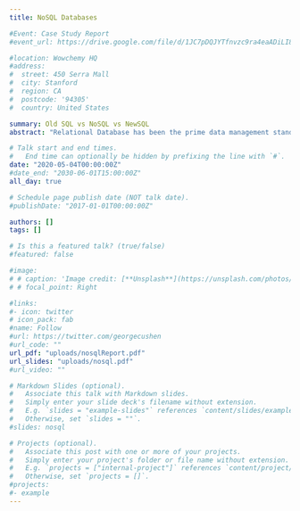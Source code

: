```yaml
---
title: NoSQL Databases

#Event: Case Study Report
#event_url: https://drive.google.com/file/d/1JC7pDQJYTfnvzc9ra4eaADiLI8bFRE1j/view?usp=sharing

#location: Wowchemy HQ
#address:
#  street: 450 Serra Mall
#  city: Stanford
#  region: CA
#  postcode: '94305'
#  country: United States

summary: Old SQL vs NoSQL vs NewSQL
abstract: "Relational Database has been the prime data management standard all around the world for several years. It has been the legacy vendor with mediocre performance in the new world. The need for faster, more scalable and flexible data management system raised in the recent years, that led to the development of NoSQL. However, NoSQL compromised on SQL and ACID to obtain Scalability. Hence a new Data Management System called NewSQL was brought into light which is ACID compliant, SQL based, Scalable, Distributed and highly available RDBMS system. They focus on making the Traditional SQL (RDBMS) perform better and scale better than NoSQL."

# Talk start and end times.
#   End time can optionally be hidden by prefixing the line with `#`.
date: "2020-05-04T00:00:00Z"
#date_end: "2030-06-01T15:00:00Z"
all_day: true

# Schedule page publish date (NOT talk date).
#publishDate: "2017-01-01T00:00:00Z"

authors: []
tags: []

# Is this a featured talk? (true/false)
#featured: false

#image:
# # caption: 'Image credit: [**Unsplash**](https://unsplash.com/photos/bzdhc5b3Bxs)'
# # focal_point: Right

#links:
#- icon: twitter
# icon_pack: fab
#name: Follow
#url: https://twitter.com/georgecushen
#url_code: ""
url_pdf: "uploads/nosqlReport.pdf"
url_slides: "uploads/nosql.pdf"
#url_video: ""

# Markdown Slides (optional).
#   Associate this talk with Markdown slides.
#   Simply enter your slide deck's filename without extension.
#   E.g. `slides = "example-slides"` references `content/slides/example-slides.md`.
#   Otherwise, set `slides = ""`.
#slides: nosql

# Projects (optional).
#   Associate this post with one or more of your projects.
#   Simply enter your project's folder or file name without extension.
#   E.g. `projects = ["internal-project"]` references `content/project/deep-learning/index.md`.
#   Otherwise, set `projects = []`.
#projects:
#- example
---
```



